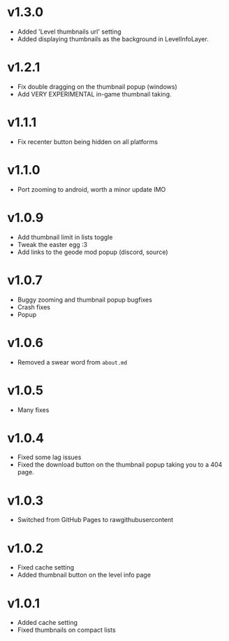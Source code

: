 # v1.3.0
- Added 'Level thumbnails url' setting
- Added displaying thumbnails as the background in LevelInfoLayer.

# v1.2.1
- Fix double dragging on the thumbnail popup (windows)
- Add VERY EXPERIMENTAL in-game thumbnail taking.

# v1.1.1
- Fix recenter button being hidden on all platforms

# v1.1.0
- Port zooming to android, worth a minor update IMO

# v1.0.9
- Add thumbnail limit in lists toggle
- Tweak the easter egg :3
- Add links to the geode mod popup (discord, source)

# v1.0.7
- Buggy zooming and thumbnail popup bugfixes
- Crash fixes
- Popup

# v1.0.6
- Removed a swear word from `about.md`

# v1.0.5
- Many fixes

# v1.0.4
- Fixed some lag issues
- Fixed the download button on the thumbnail popup taking you to a 404 page.

# v1.0.3
- Switched from GitHub Pages to rawgithubusercontent

# v1.0.2
- Fixed cache setting
- Added thumbnail button on the level info page

# v1.0.1
- Added cache setting
- Fixed thumbnails on compact lists
